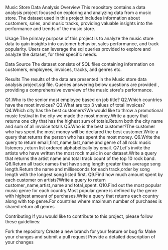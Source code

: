 Music Store Data Analysis
Overview
This repository contains a data analysis project focused on exploring and analyzing data from a music store. The dataset used in this project includes information about customers, sales, and music tracks, providing valuable insights into the performance and trends of the music store.

Usage
The primary purpose of this project is to analyze the music store data to gain insights into customer behavior, sales performance, and track popularity. Users can leverage the sql queries provided to explore and analyze the dataset, for their specific needs.

Data Source
The dataset consists of SQL files containing information on customers, employees, invoices, tracks, and genres etc.

Results
The results of the data are presented in the Music store data analysis project.sql file. Queries answering below questions are provided , providing a comprehensive overview of the music store's performance.

Q1.Who is the senior most employee based on job title?
Q2.Which countries have the most invoices?
Q3.What are top 3 values of total invoices?
Q4.Which city has the best customers?We would like to throw a promotional music festival in the city we made the most money.Write a query that returns one city that has the highest sum of totals.Return both the city name and sum of all invoice totals
Q5.Who is the best customer?The customer who has spent the most money will be declared the best customer.Write a query that returns the person who has spent the most money.
Q6.Write the query to return email,first_name,last_name and genre of all rock music listeners ,return list ordered alphabetically by email.
Q7.Let's invite the artists who have written the most rock music in our dataset.Write a query that returns the artist name and total track count of the top 10 rock band.
Q8.Return all track names that have song length greater than average song length.Return the name and milliseconds for each track,order by song length with the longest song listed first.
Q9.Find how much amount spent by each customer on artists?Write a query to return customer_name,artist_name and total_spent.
Q10.Find out the most popular music genre for each country.Most popular genre is defined by the genre with highest amount of purchases.Write a query that returns each country along with top genre.For countries where maximum number of purchases is shared return all genres

Contributing
If you would like to contribute to this project, please follow these guidelines:

Fork the repository
Create a new branch for your feature or bug fix
Make your changes and submit a pull request
Provide a detailed description of your changes

